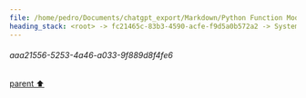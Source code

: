 ```yaml
---
file: /home/pedro/Documents/chatgpt_export/Markdown/Python Function Model Fields.md
heading_stack: <root> -> fc21465c-83b3-4590-acfe-f9d5a0b572a2 -> System -> cb3c4449-2fc8-4ce1-92fe-9a4f04da2133 -> System -> aaa21556-5253-4a46-a033-9f889d8f4fe6
---
```

###### aaa21556-5253-4a46-a033-9f889d8f4fe6
[parent ⬆️](#cb3c4449-2fc8-4ce1-92fe-9a4f04da2133)
